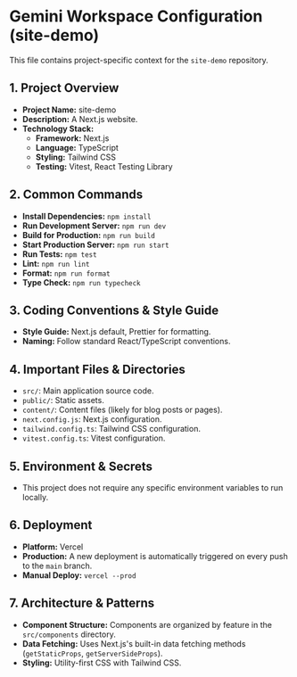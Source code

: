 # Gemini Workspace Configuration (site-demo)

This file contains project-specific context for the `site-demo` repository.

## 1. Project Overview

- **Project Name:** site-demo
- **Description:** A Next.js website.
- **Technology Stack:**
  - **Framework:** Next.js
  - **Language:** TypeScript
  - **Styling:** Tailwind CSS
  - **Testing:** Vitest, React Testing Library

## 2. Common Commands

- **Install Dependencies:** `npm install`
- **Run Development Server:** `npm run dev`
- **Build for Production:** `npm run build`
- **Start Production Server:** `npm run start`
- **Run Tests:** `npm test`
- **Lint:** `npm run lint`
- **Format:** `npm run format`
- **Type Check:** `npm run typecheck`

## 3. Coding Conventions & Style Guide

- **Style Guide:** Next.js default, Prettier for formatting.
- **Naming:** Follow standard React/TypeScript conventions.

## 4. Important Files & Directories

- `src/`: Main application source code.
- `public/`: Static assets.
- `content/`: Content files (likely for blog posts or pages).
- `next.config.js`: Next.js configuration.
- `tailwind.config.ts`: Tailwind CSS configuration.
- `vitest.config.ts`: Vitest configuration.

## 5. Environment & Secrets

- This project does not require any specific environment variables to run locally.

## 6. Deployment

- **Platform:** Vercel
- **Production:** A new deployment is automatically triggered on every push to the `main` branch.
- **Manual Deploy:** `vercel --prod`

## 7. Architecture & Patterns

- **Component Structure:** Components are organized by feature in the `src/components` directory.
- **Data Fetching:** Uses Next.js's built-in data fetching methods (`getStaticProps`, `getServerSideProps`).
- **Styling:** Utility-first CSS with Tailwind CSS.
